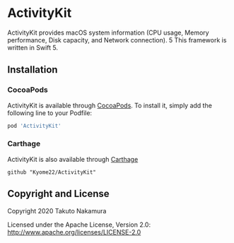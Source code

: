 # ActivityKit

ActivityKit provides macOS system information (CPU usage, Memory performance, Disk capacity, and Network connection). 5
This framework is written in Swift 5.

## Installation

### CocoaPods
ActivityKit is available through [CocoaPods](http://cocoapods.org). To install
it, simply add the following line to your Podfile:

```ruby
pod 'ActivityKit'
```

### Carthage
ActivityKit is also available through [Carthage](https://github.com/Carthage/Carthage)

```
github "Kyome22/ActivityKit"
```

## Copyright and License

Copyright 2020 Takuto Nakamura

Licensed under the Apache License, Version 2.0: http://www.apache.org/licenses/LICENSE-2.0
